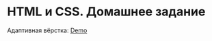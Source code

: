 # HTML и CSS. Домашнее задание
Адаптивная вёрстка: [Demo](http://ifuncuran.github.io/html-and-css-homework/)
